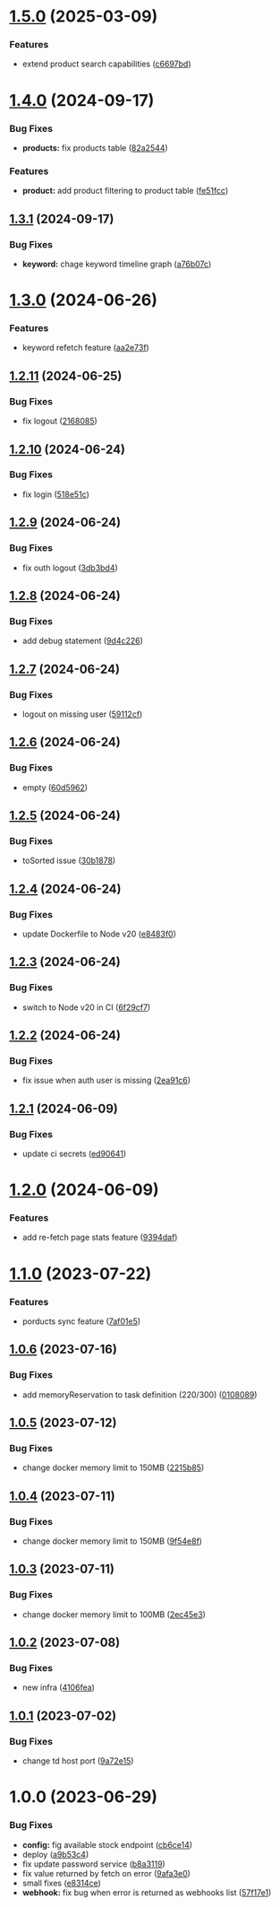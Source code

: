 # [1.5.0](https://github.com/advertikon/mv-admin/compare/v1.4.0...v1.5.0) (2025-03-09)


### Features

* extend product search capabilities ([c6697bd](https://github.com/advertikon/mv-admin/commit/c6697bde14fe61f8caf96699054a415b31ce8c07))

# [1.4.0](https://github.com/advertikon/mv-admin/compare/v1.3.1...v1.4.0) (2024-09-17)


### Bug Fixes

* **products:** fix products table ([82a2544](https://github.com/advertikon/mv-admin/commit/82a2544e09ef41b48b4f5a296625ac9417ac5002))


### Features

* **product:** add product filtering to product table ([fe51fcc](https://github.com/advertikon/mv-admin/commit/fe51fcc028d63c592f134e8736aa0588b0fa8314))

## [1.3.1](https://github.com/advertikon/mv-admin/compare/v1.3.0...v1.3.1) (2024-09-17)


### Bug Fixes

* **keyword:** chage keyword timeline graph ([a76b07c](https://github.com/advertikon/mv-admin/commit/a76b07c75e376cae97ea247e6a18cc5787dd2521))

# [1.3.0](https://github.com/advertikon/mv-admin/compare/v1.2.11...v1.3.0) (2024-06-26)


### Features

* keyword refetch feature ([aa2e73f](https://github.com/advertikon/mv-admin/commit/aa2e73f3d746da32ab3bc170425274abcdb3b8a3))

## [1.2.11](https://github.com/advertikon/mv-admin/compare/v1.2.10...v1.2.11) (2024-06-25)


### Bug Fixes

* fix logout ([2168085](https://github.com/advertikon/mv-admin/commit/216808504a755b5d7c8763d41b2d085a2445618f))

## [1.2.10](https://github.com/advertikon/mv-admin/compare/v1.2.9...v1.2.10) (2024-06-24)


### Bug Fixes

* fix login ([518e51c](https://github.com/advertikon/mv-admin/commit/518e51c2849d5aaa0507c3a18e4d113c83984a3a))

## [1.2.9](https://github.com/advertikon/mv-admin/compare/v1.2.8...v1.2.9) (2024-06-24)


### Bug Fixes

* fix outh logout ([3db3bd4](https://github.com/advertikon/mv-admin/commit/3db3bd4b1801034f25abc37e52075438e7c9616c))

## [1.2.8](https://github.com/advertikon/mv-admin/compare/v1.2.7...v1.2.8) (2024-06-24)


### Bug Fixes

* add debug statement ([9d4c226](https://github.com/advertikon/mv-admin/commit/9d4c226821c886bbcb1e8784725051e3e00af86d))

## [1.2.7](https://github.com/advertikon/mv-admin/compare/v1.2.6...v1.2.7) (2024-06-24)


### Bug Fixes

* logout on missing user ([59112cf](https://github.com/advertikon/mv-admin/commit/59112cfcf7b61450efad3e07765de8980703537e))

## [1.2.6](https://github.com/advertikon/mv-admin/compare/v1.2.5...v1.2.6) (2024-06-24)


### Bug Fixes

* empty ([60d5962](https://github.com/advertikon/mv-admin/commit/60d5962c922c625e94310072036bfeaf48dc2428))

## [1.2.5](https://github.com/advertikon/mv-admin/compare/v1.2.4...v1.2.5) (2024-06-24)


### Bug Fixes

* toSorted issue ([30b1878](https://github.com/advertikon/mv-admin/commit/30b18784b3730ef411407b38e39bd2874a9c9d6d))

## [1.2.4](https://github.com/advertikon/mv-admin/compare/v1.2.3...v1.2.4) (2024-06-24)


### Bug Fixes

* update Dockerfile to Node v20 ([e8483f0](https://github.com/advertikon/mv-admin/commit/e8483f00d189e98b24d64b60f2bb066c468b6f34))

## [1.2.3](https://github.com/advertikon/mv-admin/compare/v1.2.2...v1.2.3) (2024-06-24)


### Bug Fixes

* switch to Node v20 in CI ([6f29cf7](https://github.com/advertikon/mv-admin/commit/6f29cf7d36ad4103cacadbbb2e047f18362e9172))

## [1.2.2](https://github.com/advertikon/mv-admin/compare/v1.2.1...v1.2.2) (2024-06-24)


### Bug Fixes

* fix issue when auth user is missing ([2ea91c6](https://github.com/advertikon/mv-admin/commit/2ea91c688b0b88ef8bd07fd795a1e92c5e6d7e07))

## [1.2.1](https://github.com/advertikon/mv-admin/compare/v1.2.0...v1.2.1) (2024-06-09)


### Bug Fixes

* update ci secrets ([ed90641](https://github.com/advertikon/mv-admin/commit/ed90641f190ce170024b409ea54e88202bc05a28))

# [1.2.0](https://github.com/advertikon/mv-admin/compare/v1.1.0...v1.2.0) (2024-06-09)


### Features

* add re-fetch page stats feature ([9394daf](https://github.com/advertikon/mv-admin/commit/9394daf05eaa3bff796b5ed3a4f7952fe2390836))

# [1.1.0](https://github.com/advertikon/mv-admin/compare/v1.0.6...v1.1.0) (2023-07-22)


### Features

* porducts sync feature ([7af01e5](https://github.com/advertikon/mv-admin/commit/7af01e5e1875267f83e69cf05d5b10f65e15d44d))

## [1.0.6](https://github.com/advertikon/mv-admin/compare/v1.0.5...v1.0.6) (2023-07-16)


### Bug Fixes

* add memoryReservation to task definition (220/300) ([0108089](https://github.com/advertikon/mv-admin/commit/0108089f08158e0d86adeddad73e0707e6074c28))

## [1.0.5](https://github.com/advertikon/mv-admin/compare/v1.0.4...v1.0.5) (2023-07-12)


### Bug Fixes

* change docker memory limit to 150MB ([2215b85](https://github.com/advertikon/mv-admin/commit/2215b85611f3a80cdb6c6d9187e5e9e4975892a8))

## [1.0.4](https://github.com/advertikon/mv-admin/compare/v1.0.3...v1.0.4) (2023-07-11)


### Bug Fixes

* change docker memory limit to 150MB ([9f54e8f](https://github.com/advertikon/mv-admin/commit/9f54e8f79d72cc9cc34340e08da19a05184fafd9))

## [1.0.3](https://github.com/advertikon/mv-admin/compare/v1.0.2...v1.0.3) (2023-07-11)


### Bug Fixes

* change docker memory limit to 100MB ([2ec45e3](https://github.com/advertikon/mv-admin/commit/2ec45e3c0d2477c1e9b8905a5f0c919c36185df3))

## [1.0.2](https://github.com/advertikon/mv-admin/compare/v1.0.1...v1.0.2) (2023-07-08)


### Bug Fixes

* new infra ([4106fea](https://github.com/advertikon/mv-admin/commit/4106feae27a3a3e78223a6684ac6307bd42f7cbc))

## [1.0.1](https://github.com/advertikon/mv-admin/compare/v1.0.0...v1.0.1) (2023-07-02)


### Bug Fixes

* change td host port ([9a72e15](https://github.com/advertikon/mv-admin/commit/9a72e15cc56c823fbe0eea69aceb633cc01223b9))

# 1.0.0 (2023-06-29)


### Bug Fixes

* **config:** fig available stock endpoint ([cb6ce14](https://github.com/advertikon/mv-admin/commit/cb6ce146d695d597b107958208657261844493af))
* deploy ([a9b53c4](https://github.com/advertikon/mv-admin/commit/a9b53c4a81fa81fdedf29ca39ac14f60d4ec4867))
* fix update password service ([b8a3119](https://github.com/advertikon/mv-admin/commit/b8a3119dd1953214711468049169a9e511d05306))
* fix value returned by fetch on error ([9afa3e0](https://github.com/advertikon/mv-admin/commit/9afa3e05402892bdf9f345036a0edc2a7a0c7bc6))
* small fixes ([e8314ce](https://github.com/advertikon/mv-admin/commit/e8314ceeff12999be05c389c972cbbfc8da55db4))
* **webhook:** fix bug when error is returned as webhooks list ([57f17e1](https://github.com/advertikon/mv-admin/commit/57f17e1d116ffb848943f6dbaf6ddfb81caf2ff2))
